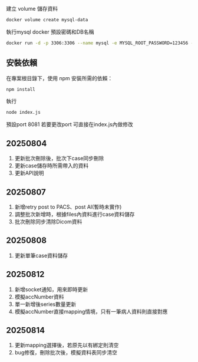 建立 volume 儲存資料
```bash
docker volume create mysql-data
```

執行mysql docker 預設密碼和DB名稱
```bash
docker run -d -p 3306:3306 --name mysql -e MYSQL_ROOT_PASSWORD=123456 -e MYSQL_DATABASE=test mysql:8 --character-set-server=utf8mb4 --collation-server=utf8mb4_unicode_ci
```

## 安裝依賴

在專案根目錄下，使用 npm 安裝所需的依賴：

```bash
npm install
```

執行
```bash
node index.js
```

預設port 8081
若要更改port 可直接在index.js內做修改

## 20250804
1. 更新批次刪除後，批次下case同步刪除
2. 更新case儲存時所需帶入的資料
3. 更新API說明

## 20250807
1. 新增retry post to PACS、post AI(暫時未實作)
2. 調整批次新增時，根據files內資料進行case資料儲存
3. 批次刪除同步清除Dicom資料

## 20250808
1. 更新單筆case資料儲存

## 20250812
1. 新增socket通知，用來即時更新
2. 模擬accNumber資料
3. 單一新增後series數量更新
4. 模擬accNumber直接mapping情境，只有一筆病人資料則直接對應

## 20250814
1. 更新mapping選擇後，若原先以有綁定則清空
2. bug修復，刪除批次後，模擬資料表同步清空